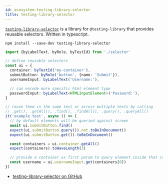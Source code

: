```yaml
---
id: ecosystem-testing-library-selector
title: testing-library-selector
---
```


[`testing-library-selector`][gh] is a library for `@testing-library` that
provides reusable selectors. Written in typescript.

```
npm install --save-dev testing-library-selector
```

```typescript
import {byLabelText, byRole, byTestId} from './selector'

// define reusable selectors
const ui = {
  container: byTestId('my-container'),
  submitButton: byRole('button', {name: 'Submit'}),
  usernameInput: byLabelText('Username:'),

  // can encode more specific html element type
  passwordInput: byLabelText<HTMLInputElement>('Password:'),
}

// reuse them in the same test or across multiple tests by calling
// .get(), .getAll(), .find(), .findAll(), .query(), .queryAll()
it('example test', async () => {
  // by default elements will be queried against screen
  await ui.submitButton.find()
  expect(ui.submitButton.query()).not.toBeInDocument()
  expect(ui.submitButton.get()).toBeInDocument()

  const containers = ui.container.getAll()
  expect(containers).toHaveLength(3)

  // provide a container as first param to query element inside that container
  const username = ui.usernameInput.get(containers[0])
})
```

- [testing-library-selector on GitHub][gh]

[gh]: https://github.com/domasx2/testing-library-selector
